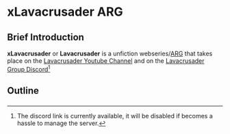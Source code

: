 # xLavacrusader ARG

## Brief Introduction
**xLavacrusader** or **Lavacrusader** is a unfiction webseries/[ARG](https://en.wikipedia.org/wiki/Alternate_reality_game) that takes place on the [Lavacrusader Youtube Channel](https://www.youtube.com/channel/UClaLfMlIn7jWOYFisrIGDAw) and on the [Lavacrusader Group Discord](https://discord.gg/BcJJfNbTnm)[^discord]

## Outline
### 







[^discord]:
    The discord link is currently available, it will be disabled if becomes a hassle to manage the server.
